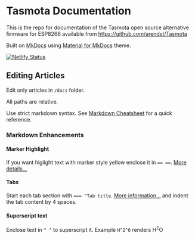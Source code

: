 # Tasmota Documentation
This is the repo for documentation of the Tasmota open source alternative firmware for ESP8266 available from https://github.com/arendst/Tasmota 

Built on [MkDocs](https://www.mkdocs.org/) using [Material for MkDocs](https://squidfunk.github.io/mkdocs-material/) theme.

[![Netlify Status](https://api.netlify.com/api/v1/badges/caaaee27-4f61-436d-a6ca-52d00984850f/deploy-status)](https://app.netlify.com/sites/sharp-ardinghelli-27f036/deploys)

## Editing Articles

Edit only articles in `/docs` folder. 

All paths are relative. 

Use strict markdown syntax. See [Markdown Cheatsheet](https://3os.org/markdownCheatSheet/welcome/) for a quick reference.

### Markdown Enhancements

#### Marker Highlight

If you want higlight text with marker style yellow enclose it in `== ==`. [More details...](https://squidfunk.github.io/mkdocs-material/extensions/pymdown/#magiclink)

#### Tabs

Start each tab section with `=== "Tab title`. [More information...](https://facelessuser.github.io/pymdown-extensions/extensions/tabbed/) and indent the tab content by 4 spaces.

#### Superscript text
Enclose text in `^ ^` to superscript it. Example `H^2^0` renders H<sup>2</sup>O